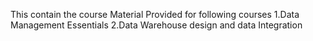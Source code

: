 This contain the course Material Provided for following courses
1.Data Management Essentials
2.Data Warehouse design and data Integration
